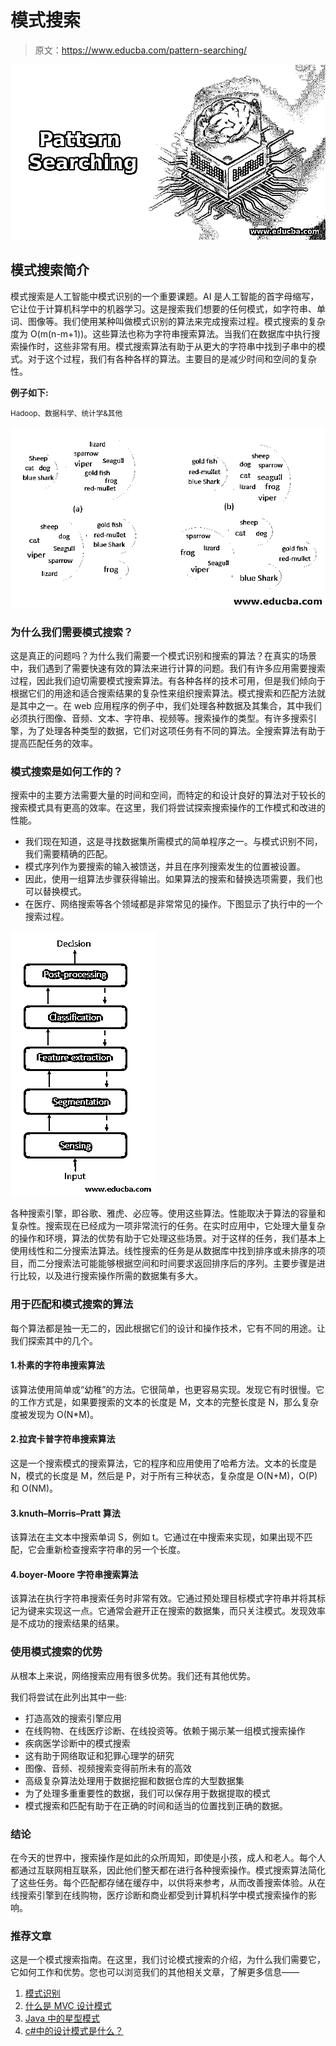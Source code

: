 # 模式搜索

> 原文：<https://www.educba.com/pattern-searching/>

![Pattern Searching](img/ac6c0b1ee027cc2a323e2f4b1f836ea7.png)



## 模式搜索简介

模式搜索是人工智能中模式识别的一个重要课题。AI 是人工智能的首字母缩写，它让位于计算机科学中的机器学习。这是搜索我们想要的任何模式，如字符串、单词、图像等。我们使用某种叫做模式识别的算法来完成搜索过程。模式搜索的复杂度为 O(m(n-m+1))。这些算法也称为字符串搜索算法。当我们在数据库中执行搜索操作时，这些非常有用。模式搜索算法有助于从更大的字符串中找到子串中的模式。对于这个过程，我们有各种各样的算法。主要目的是减少时间和空间的复杂性。

**例子如下:**

<small>Hadoop、数据科学、统计学&其他</small>

![Pattern searching](img/07efbc20329e7a172c9fc5b36f7999f2.png)



### 为什么我们需要模式搜索？

这是真正的问题吗？为什么我们需要一个模式识别和搜索的算法？在真实的场景中，我们遇到了需要快速有效的算法来进行计算的问题。我们有许多应用需要搜索过程，因此我们迫切需要模式搜索算法。有各种各样的技术可用，但是我们倾向于根据它们的用途和适合搜索结果的复杂性来组织搜索算法。模式搜索和匹配方法就是其中之一。在 web 应用程序的例子中，我们处理各种数据及其集合，其中我们必须执行图像、音频、文本、字符串、视频等。搜索操作的类型。有许多搜索引擎，为了处理各种类型的数据，它们对这项任务有不同的算法。全搜索算法有助于提高匹配任务的效率。

### 模式搜索是如何工作的？

搜索中的主要方法需要大量的时间和空间，而特定的和设计良好的算法对于较长的搜索模式具有更高的效率。在这里，我们将尝试探索搜索操作的工作模式和改进的性能。

*   我们现在知道，这是寻找数据集所需模式的简单程序之一。与模式识别不同，我们需要精确的匹配。
*   模式序列作为要搜索的输入被馈送，并且在序列搜索发生的位置被设置。
*   因此，使用一组算法步骤获得输出。如果算法的搜索和替换选项需要，我们也可以替换模式。
*   在医疗、网络搜索等各个领域都是非常常见的操作。下图显示了执行中的一个搜索过程。

![procedures in execution](img/ae0a504783afca6cdadeb123a884cce9.png)



各种搜索引擎，即谷歌、雅虎、必应等。使用这些算法。性能取决于算法的容量和复杂性。搜索现在已经成为一项非常流行的任务。在实时应用中，它处理大量复杂的操作和环境，算法的优势有助于它处理这些场景。对于这样的任务，我们基本上使用线性和二分搜索法算法。线性搜索的任务是从数据库中找到排序或未排序的项目，而二分搜索法可能能够根据空间和时间要求返回排序后的序列。主要步骤是进行比较，以及进行搜索操作所需的数据集有多大。

### 用于匹配和模式搜索的算法

每个算法都是独一无二的，因此根据它们的设计和操作技术，它有不同的用途。让我们探索其中的几个。

#### 1.朴素的字符串搜索算法

该算法使用简单或“幼稚”的方法。它很简单，也更容易实现。发现它有时很慢。它的工作方式是，如果要搜索的文本的长度是 M，文本的完整长度是 N，那么复杂度被发现为 O(N*M)。

#### 2.拉宾卡普字符串搜索算法

这是一个搜索模式的搜索算法，它的程序和应用使用了哈希方法。文本的长度是 N，模式的长度是 M，然后是 P，对于所有三种状态，复杂度是 O(N+M)，O(P)和 O(NM)。

#### 3.knuth–Morris–Pratt 算法

该算法在主文本中搜索单词 S，例如 t。它通过在中搜索来实现，如果出现不匹配，它会重新检查搜索字符串的另一个长度。

#### 4.boyer-Moore 字符串搜索算法

该算法在执行字符串搜索任务时非常有效。它通过预处理目标模式字符串并将其标记为键来实现这一点。它通常会避开正在搜索的数据集，而只关注模式。发现效率是不成功的搜索结果的结果。

### 使用模式搜索的优势

从根本上来说，网络搜索应用有很多优势。我们还有其他优势。

我们将尝试在此列出其中一些:

*   打造高效的搜索引擎应用
*   在线购物、在线医疗诊断、在线投资等。依赖于揭示某一组模式搜索操作
*   疾病医学诊断中的模式搜索
*   这有助于网络取证和犯罪心理学的研究
*   图像、音频、视频搜索变得前所未有的高效
*   高级复杂算法处理用于数据挖掘和数据仓库的大型数据集
*   为了处理多重重要性的数据，我们可以保存用于数据提取的模式
*   模式搜索和匹配有助于在正确的时间和适当的位置找到正确的数据。

### 结论

在今天的世界中，搜索操作是如此的众所周知，即使是小孩，成人和老人。每个人都通过互联网相互联系，因此他们整天都在进行各种搜索操作。模式搜索算法简化了这些任务。每个匹配都存储在缓存中，以供将来参考，从而改善搜索体验。从在线搜索引擎到在线购物，医疗诊断和商业都受到计算机科学中模式搜索操作的影响。

### 推荐文章

这是一个模式搜索指南。在这里，我们讨论模式搜索的介绍，为什么我们需要它，它如何工作和优势。您也可以浏览我们的其他相关文章，了解更多信息——

1.  [模式识别](https://www.educba.com/pattern-recognition/)
2.  [什么是 MVC 设计模式](https://www.educba.com/what-is-mvc-design-pattern/)
3.  [Java 中的星型模式](https://www.educba.com/star-patterns-in-java/)
4.  [c#中的设计模式是什么？](https://www.educba.com/what-is-design-pattern-in-c-sharp/)





